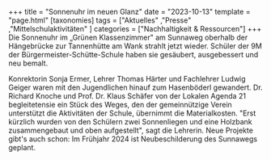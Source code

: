+++
title = "Sonnenuhr im neuen Glanz"
date = "2023-10-13"
template = "page.html"
[taxonomies]
tags = ["Aktuelles" ,"Presse" ,"Mittelschulaktivitäten" ]
categories = ["Nachhaltigkeit & Ressourcen"]
+++
Die Sonnenuhr im „Grünen Klassenzimmer" am Sunnaweg oberhalb der Hängebrücke zur Tannenhütte am Wank strahlt jetzt wieder.
Schüler der 9M der Bürgermeister-Schütte-Schule haben sie gesäubert, ausgebessert und neu bemalt.

<!-- more -->

Konrektorin Sonja Ermer, Lehrer Thomas Härter und Fachlehrer Ludwig Geiger waren mit den Jugendlichen hinauf zum Hasenböderl gewandert. Dr. Richard Knoche und Prof. Dr. Klaus Schäfer von der Lokalen Agenda 21 begleitetensie ein Stück des Weges, den der gemeinnützige Verein unterstützt die Aktivitäten der Schule, übernimmt die Materialkosten. "Erst kürzlich wurden von den Schülern zwei Sonnenliegen und eine Holzbank zusammengebaut und oben aufgestellt", sagt die Lehrerin. Neue Projekte gibt's auch schon: Im Frühjahr 2024 ist Neubeschilderung des Sunnawegs geplant.
